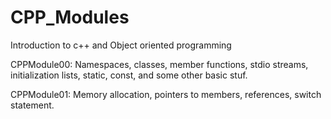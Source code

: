 # CPP_Modules

Introduction to c++ and Object oriented programming 



CPPModule00: Namespaces, classes, member functions, stdio streams, initialization lists, static, const, and some other basic stuf.

CPPModule01: Memory allocation, pointers to members, references, switch statement.
